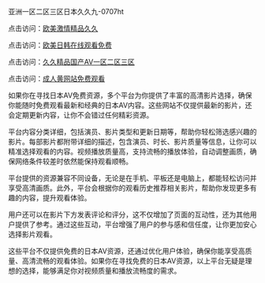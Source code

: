 亚洲一区二区三区日本久久九-0707ht


点击访问：<a href="https://tfda.pages.dev/">欧美激情精品久久</a>

点击访问：<a href="https://gda-c7m.pages.dev/">欧美日韩在线观看免费</a>

点击访问：<a href="https://gsd-agv.pages.dev/">久久精品国产AV一区二区三区</a>

点击访问：<a href="https://gfd-5xg.pages.dev/">成人黄网站免费观看</a>

如果你在寻找日本AV免费资源，多个平台为你提供了丰富的高清影片选择，确保你能随时免费观看最新和经典的日本AV内容。这些网站不仅提供最新的影片，还会定期更新内容，让你不会错过任何精彩资源。

平台内容分类详细，包括演员、影片类型和更新日期等，帮助你轻松筛选感兴趣的影片。每部影片都附带详细的描述，包含演员、时长、影片质量等信息，让你可以精准选择观看的内容。视频播放质量高，支持流畅的播放体验，自动调整画质，确保网络条件较差时依然能保持观看顺畅。

平台提供的资源兼容不同设备，无论是在手机、平板还是电脑上，都能轻松访问并享受高清画质。此外，平台会根据你的观看历史推荐相关影片，帮助你发现更多有趣的内容，提升观看体验。

用户还可以在影片下方发表评论和评分，这不仅增加了页面的互动性，还为其他用户提供了参考。通过这些互动，平台增强了用户的参与感和信任度，让你更加安心选择影片观看。

这些平台不仅提供免费的日本AV资源，还通过优化用户体验，确保你能享受高质量、高清流畅的观看体验。如果你在寻找免费的日本AV资源，以上平台无疑是理想的选择，能够满足你对视频质量和播放流畅度的需求。

<span style="display:none;">[Canonical link](）</span>

